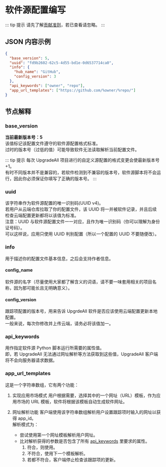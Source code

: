 # 软件源配置编写

::: tip 提示
请先了解[贡献准则](./contributing.html)，若已查看请忽略。
:::

## JSON 内容示例

```json
{
  "base_version": 5,
  "uuid": "fd9b2602-62c5-4d55-bd1e-0d6537714ca0",
  "info": {
    "hub_name": "GitHub",
    "config_version": 3
  },
  "api_keywords": ["owner", "repo"],
  "app_url_templates": ["https://github.com/%owner/%repo/"]
}
```

## 节点解释

### base_version

**当前最新版本号：5**  
该值标记该配置文件遵守的软件源配置格式标准。  
过时的版本号（过低的值）可能导致软件无法读取解析当前配置文件。

::: tip 提示
每次 UpgradeAll 项目进行的自定义源配置的格式变更会使最新版本号+1。  
有时不同版本并不是兼容的，若软件检测到不兼容的版本号，软件源脚本将不会运行，因此你必须保证你填写了正确的版本号。
:::

### uuid

该字符串作为软件源配置的唯一识别码(UUID v4)。  
若用户从云端仓库拉取了你的配置文件，该 UUID 将一并被软件记录，并且后续检查云端配置更新都将以该值为标准。  
注意：UUID 与软件源配置文件一一对应，且作为唯一识别码（你可以理解为身份证号码）。  
可以这样说，应用只使用 UUID 判别配置（所以一个配置的 UUID 不要随便改）。

### info

用于描述你的配置文件基本信息，之后会支持作者信息。

#### config_name

软件源的名字（尽量使用大家都了解含义的词语，请不要一味套用相关的项目名称，因为那可能长且无明确意义）。

#### config_version

跟踪项配置的版本号，用来告诉 UpgrdeAll 软件是否应该使用云端配置更新本地配置。  
一般来说，每次你修改并上传云端，请务必将该值加一。

### api_keywords

用作指定软件源 Python 脚本运行所需要的属性值。  
即，若 UpgradeAll 无法通过网址解析等方法获取到这些值，UpgradeAll 客户端将不会向服务器请求数据。

### app_url_templates

这是一个字符串数组，它有两个功能：

1. 实现应用市场模式
   用户根据需要，选择其中的一个网址（URL）模板，作为应用市场的 URL 模板，软件将根据该模板自动生成软件网址。
2. 网址解析功能
   客户端使用该字符串数组解析用户设置跟踪项时输入的网址以获得 app_id。  
   解析模式为：

   - 尝试使用第一个网址模板解析用户网址。
   - 比对解析获得的参数是否包含了所有 [api_keywords](#api-keywords) 里要求的属性。
     1. 符合，则使用。
     2. 不符合，使用下一个模板解析。
     3. 若都不符合，客户端停止检查该跟踪项的更新。
